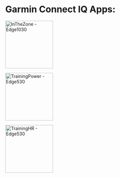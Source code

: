 # Garmin Connect IQ Apps:


<a href="docs/inthezone/README.md"><img src="https://user-images.githubusercontent.com/44485579/122334038-6908a280-cf7c-11eb-8ecf-df9d8aac7f52.jpg" alt="InTheZone - Edge1030" width="150"></a>

<a href="docs/TrainingPower/README.md"><img src="https://user-images.githubusercontent.com/44485579/122334691-74100280-cf7d-11eb-92d9-f6710247741d.jpg" alt="TrainingPower - Edge530" width="150"></a>

<a href="docs/TrainingPower/README.md"><img src="https://user-images.githubusercontent.com/44485579/122334866-b1749000-cf7d-11eb-8c97-0a56bb5cc8a9.jpg" alt="TrainingHR - Edge530" width="150"></a>

